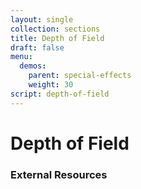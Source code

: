 ```yaml
---
layout: single
collection: sections
title: Depth of Field
draft: false
menu:
  demos:
    parent: special-effects
    weight: 30
script: depth-of-field
---
```


# Depth of Field

### External Resources
